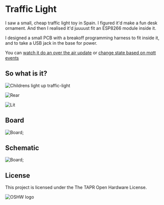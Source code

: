 # Traffic Light

I saw a small, cheap traffic light toy in Spain. I figured it'd make a fun desk ornament. And then I realised it'd juuuust fit an ESP8266 module inside it.

I designed a small PCB with a breakoff programming harness to fit inside it, and to take a USB jack in the base for power.

You can [watch it do an over the air update](.assets/ota-update.mp4) or [change state based on mqtt events](.assets/listening-to-mqtt.mp4)

## So what is it?
![Childrens light up traffic-light](.assets/traffic-light.jpg)

![Rear](.assets/programming-and-in-use.jpg)

![Lit](.assets/pcb-lit.jpg)




## Board
![Board](.assets/brd.png);

## Schematic
![Board](.assets/sch.png);

## License
This project is licensed under the The TAPR Open Hardware License.

![OSHW logo](.assets/oshw-logo-400-px.png)